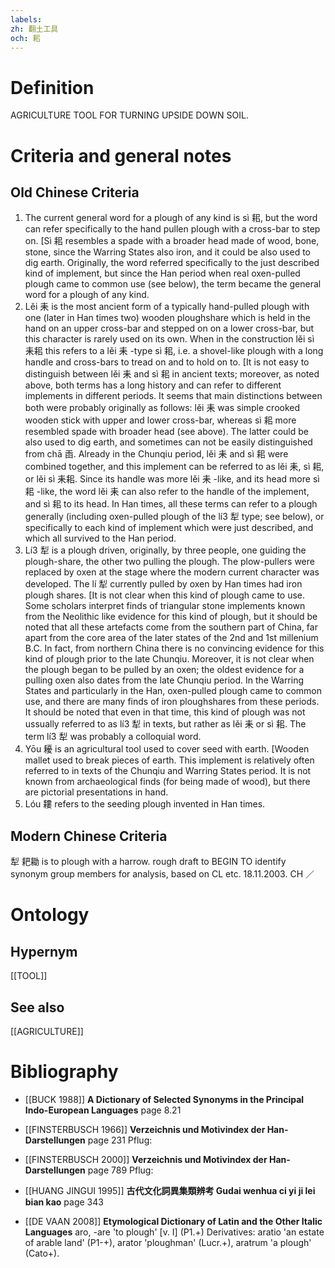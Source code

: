 ```yaml
---
labels: 
zh: 翻土工具
och: 耜
---
```


# Definition
AGRICULTURE TOOL FOR TURNING UPSIDE DOWN SOIL.
# Criteria and general notes
## Old Chinese Criteria
1. The current general word for a plough of any kind is sì 耜, but the word can refer specifically to the hand pullen plough with a cross-bar to step on. [Sì 耜 resembles a spade with a broader head made of wood, bone, stone, since the Warring States also iron, and it could be also used to dig earth. Originally, the word referred specifically to the just described kind of implement, but since the Han period when real oxen-pulled plough came to common use (see below), the term became the general word for a plough of any kind.
2. Lěi 耒 is the most ancient form of a typically hand-pulled plough with one (later in Han times two) wooden ploughshare which is held in the hand on an upper cross-bar and stepped on on a lower cross-bar, but this character is rarely used on its own. When in the construction lěi sì 耒耜 this refers to a lěi 耒 -type sì 耜, i.e. a shovel-like plough with a long handle and cross-bars to tread on and to hold on to. [It is not easy to distinguish between lěi 耒 and sì 耜 in ancient texts; moreover, as noted above, both terms has a long history and can refer to different implements in different periods. It seems that main distinctions between both were probably originally as follows: lěi 耒 was simple crooked wooden stick with upper and lower cross-bar, whereas sì 耜 more resembled spade with broader head (see above). The latter could be also used to dig earth, and sometimes can not be easily distinguished from chā 臿. Already in the Chunqiu period, lěi 耒 and sì 耜 were combined together, and this implement can be referred to as lěi 耒, sì 耜, or lěi sì 耒耜. Since its handle was more lěi 耒 -like, and its head more sì 耜 -like, the word lěi 耒 can also refer to the handle of the implement, and sì 耜 to its head. In Han times, all these terms can refer to a plough generally (including oxen-pulled plough of the lí3 犁 type; see below), or specifically to each kind of implement which were just described, and which all survived to the Han period.
3. Lí3 犁 is a plough driven, originally, by three people, one guiding the plough-share, the other two pulling the plough. The plow-pullers were replaced by oxen at the stage where the modern current character was developed. The lí 犁 currently pulled by oxen by Han times had iron plough shares. [It is not clear when this kind of plough came to use. Some scholars interpret finds of triangular stone implements known from the Neolithic like evidence for this kind of plough, but it should be noted that all these artefacts come from the southern part of China, far apart from the core area of the later states of the 2nd and 1st millenium B.C. In fact, from northern China there is no convincing evidence for this kind of plough prior to the late Chunqiu. Moreover, it is not clear when the plough began to be pulled by an oxen; the oldest evidence for a pulling oxen also dates from the late Chunqiu period. In the Warring States and particularly in the Han, oxen-pulled plough came to common use, and there are many finds of iron ploughshares from these periods. It should be noted that even in that time, this kind of plough was not ussually referred to as lí3 犁 in texts, but rather as lěi 耒 or sì 耜. The term lí3 犁 was probably a colloquial word.
4. Yōu 耰 is an agricultural tool used to cover seed with earth. [Wooden mallet used to break pieces of earth. This implement is relatively often referred to in texts of the Chunqiu and Warring States period. It is not known from archaeological finds (for being made of wood), but there are pictorial presentations in hand.
5. Lóu 耬 refers to the seeding plough invented in Han times.
## Modern Chinese Criteria
犁
耙耡 is to plough with a harrow.
rough draft to BEGIN TO identify synonym group members for analysis, based on CL etc. 18.11.2003. CH ／
# Ontology

## Hypernym
[[TOOL]]
## See also
[[AGRICULTURE]]
# Bibliography
- [[BUCK 1988]]
**A Dictionary of Selected Synonyms in the Principal Indo-European Languages** page 8.21

- [[FINSTERBUSCH 1966]]
**Verzeichnis und Motivindex der Han-Darstellungen** page 231
Pflug:
- [[FINSTERBUSCH 2000]]
**Verzeichnis und Motivindex der Han-Darstellungen** page 789
Pflug:
- [[HUANG JINGUI 1995]]
**古代文化詞異集類辨考 Gudai wenhua ci yi ji lei bian kao** page 343

- [[DE VAAN 2008]]
**Etymological Dictionary of Latin and the Other Italic Languages** 
aro, -are 'to plough' [v. I] (P1.+)
Derivatives: aratio 'an estate of arable land' (P1-+), arator 'ploughman' (Lucr.+),
aratrum 'a plough' (Cato+).